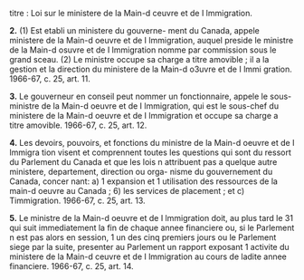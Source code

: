 titre : Loi sur le ministere de la Main-d ceuvre
et de I lmmigration.

**2.** (1) Est etabli un ministere du gouverne-
ment du Canada, appele ministere de la
Main-d oeuvre et de I lmmigration, auquel
preside le ministre de la Main-d osuvre et de
I lmmigration nomme par commission sous le
grand sceau.
(2) Le ministre occupe sa charge a titre
amovible ; il a la gestion et la direction du
ministere de la Main-d o3uvre et de I lmmi
gration. 1966-67, c. 25, art. 11.

**3.** Le gouverneur en conseil peut nommer
un fonctionnaire, appele le sous-ministre de
la Main-d oeuvre et de I lmmigration, qui est
le sous-chef du ministere de la Main-d oeuvre
et de I lmmigration et occupe sa charge a titre
amovible. 1966-67, c. 25, art. 12.

**4.** Les devoirs, pouvoirs, et fonctions du
ministre de la Main-d oeuvre et de I lmmigra
tion visent et comprennent toutes les questions
qui sont du ressort du Parlement du Canada
et que les lois n attribuent pas a quelque autre
ministere, departement, direction ou orga-
nisme du gouvernement du Canada, concer
nant:
a) 1 expansion et 1 utilisation des ressources
de la main-d oeuvre au Canada ;
6) les services de placement ; et
c) Timmigration. 1966-67, c. 25, art. 13.

**5.** Le ministre de la Main-d oeuvre et de
I lmmigration doit, au plus tard le 31
qui suit immediatement la fin de chaque
annee financiere ou, si le Parlement n est pas
alors en session, 1 un des cinq premiers jours
ou le Parlement siege par la suite, presenter
au Parlement un rapport exposant 1 activite
du ministere de la Main-d ceuvre et de
I lmmigration au cours de ladite annee
financiere. 1966-67, c. 25, art. 14.
